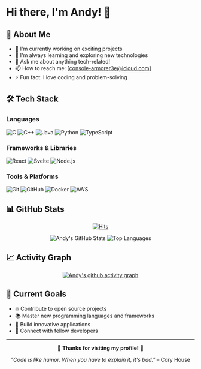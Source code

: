 # Hi there, I'm Andy! 👋

<div align="center">

</div>

## 🚀 About Me

- 🔭 I'm currently working on exciting projects
- 🌱 I'm always learning and exploring new technologies
- 💬 Ask me about anything tech-related!
- 📫 How to reach me: [console-armorer3e@icloud.com]
- ⚡ Fun fact: I love coding and problem-solving

## 🛠️ Tech Stack

### Languages
![C](https://img.shields.io/badge/-C-A8B9CC?style=flat-square&logo=c&logoColor=black)
![C++](https://img.shields.io/badge/-C++-00599C?style=flat-square&logo=c%2B%2B&logoColor=white)
![Java](https://img.shields.io/badge/-Java-007396?style=flat-square&logo=java&logoColor=white)
![Python](https://img.shields.io/badge/-Python-3776AB?style=flat-square&logo=python&logoColor=white)
![TypeScript](https://img.shields.io/badge/-TypeScript-3178C6?style=flat-square&logo=typescript&logoColor=white)

### Frameworks & Libraries
![React](https://img.shields.io/badge/-React-61DAFB?style=flat-square&logo=react&logoColor=black)
![Svelte](https://img.shields.io/badge/-Svelte-FF3E00?style=flat-square&logo=svelte&logoColor=white)
![Node.js](https://img.shields.io/badge/-Node.js-339933?style=flat-square&logo=node.js&logoColor=white)

### Tools & Platforms
![Git](https://img.shields.io/badge/-Git-F05032?style=flat-square&logo=git&logoColor=white)
![GitHub](https://img.shields.io/badge/-GitHub-181717?style=flat-square&logo=github&logoColor=white)
![Docker](https://img.shields.io/badge/-Docker-2496ED?style=flat-square&logo=docker&logoColor=white)
![AWS](https://img.shields.io/badge/-AWS-232F3E?style=flat-square&logo=amazon-aws&logoColor=white)

## 📊 GitHub Stats

<div align="center">
  
[![Hits](https://hits.seeyoufarm.com/api/count/incr/badge.svg?url=https%3A%2F%2Fgithub.com%2FAndyH0ng&count_bg=%2379C83D&title_bg=%23555555&icon=&icon_color=%23E7E7E7&title=hits&edge_flat=false)](https://hits.seeyoufarm.com)

<img src="https://github-readme-stats.vercel.app/api?username=AndyH0ng&show_icons=true&theme=dark" alt="Andy's GitHub Stats" />

<img src="https://github-readme-stats.vercel.app/api/top-langs/?username=AndyH0ng&layout=compact&theme=dark" alt="Top Languages" />

</div>

## 📈 Activity Graph
<div align="center">

[![Andy's github activity graph](https://github-readme-activity-graph.vercel.app/graph?username=AndyH0ng&theme=react-dark)](https://github.com/ashutosh00710/github-readme-activity-graph)

</div>

## 🎯 Current Goals

- 🔥 Contribute to open source projects
- 📚 Master new programming languages and frameworks
- 🚀 Build innovative applications
- 🤝 Connect with fellow developers

---

<div align="center">

💙 **Thanks for visiting my profile!** 💙

*"Code is like humor. When you have to explain it, it's bad."* – Cory House

</div>
